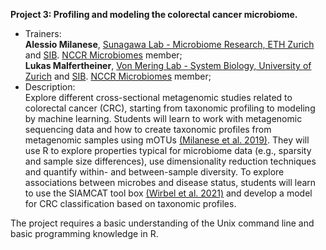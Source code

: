 **Project 3: Profiling and modeling the colorectal cancer microbiome.**

* Trainers: </br>**Alessio Milanese**, [Sunagawa Lab - Microbiome Research, ETH Zurich](https://micro.biol.ethz.ch/research/sunagawa.html.) and [SIB](https://www.sib.swiss/scientific-community/research/groups-and-group-leaders/10277-shinichi-sunagawa-s-group). [NCCR Microbiomes](https://nccr-microbiomes.ch/) member;
</br>**Lukas Malfertheiner**, [Von Mering Lab - System Biology, University of Zurich](https://www.mls.uzh.ch/en/research/von-mering) and [SIB](https://www.sib.swiss/christian-von-mering-group). [NCCR Microbiomes](https://nccr-microbiomes.ch/) member;
* Description: </br>Explore different cross-sectional metagenomic studies related to colorectal cancer (CRC), starting from taxonomic profiling to modeling by machine learning. Students will learn to work with metagenomic sequencing data and how to create taxonomic profiles from metagenomic samples using mOTUs [(Milanese et al. 2019)](https://www.nature.com/articles/s41467-019-08844-4). They will use R to explore properties typical for microbiome data (e.g., sparsity and sample size differences), use dimensionality reduction techniques and quantify within- and between-sample diversity. To explore associations between microbes and disease status, students will learn to use the SIAMCAT tool box [(Wirbel et al. 2021)](https://genomebiology.biomedcentral.com/articles/10.1186/s13059-021-02306-1) and develop a model for CRC classification based on taxonomic profiles.

The project requires a basic understanding of the Unix command line and basic programming knowledge in R.
